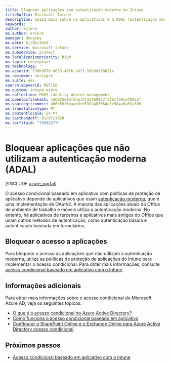 ```yaml
---
title: Bloquear aplicações sem autenticação moderna no Intune
titleSuffix: Microsoft Intune
description: Saiba mais sobre os aplicativos e a ADAL (autenticação moderna) usando o Microsoft Intune.
keywords: ''
author: Erikre
ms.author: erikre
manager: dougeby
ms.date: 01/06/2020
ms.service: microsoft-intune
ms.subservice: protect
ms.localizationpriority: high
ms.topic: conceptual
ms.technology: ''
ms.assetid: 73db3070-d033-40fb-a8f1-58b9d198021e
ms.reviewer: chrisgre
ms.suite: ems
search.appverid: MET150
ms.custom: intune-azure
ms.collection: M365-identity-device-management
ms.openlocfilehash: cd6925e85fdaa7dfddf69153f5fbcfe9cef0852f
ms.sourcegitcommit: a66b5916eaab9cb537e483064efc584a6a63a390
ms.translationtype: MT
ms.contentlocale: pt-PT
ms.lasthandoff: 01/07/2020
ms.locfileid: "75692277"
---
```

# <a name="block-apps-that-dont-use-modern-authentication-adal"></a>Bloquear aplicações que não utilizam a autenticação moderna (ADAL)

[!INCLUDE [azure_portal](../includes/azure_portal.md)]

O acesso condicional baseado em aplicativo com políticas de proteção de aplicativo depende de aplicativos que usam [autenticação moderna](https://support.office.com/article/Using-Office-365-modern-authentication-with-Office-clients-776c0036-66fd-41cb-8928-5495c0f9168a), que é uma implementação de OAuth2. A maioria das aplicações atuais do Office de ambiente de trabalho e móveis utiliza a autenticação moderna. No entanto, há aplicativos de terceiros e aplicativos mais antigos do Office que usam outros métodos de autenticação, como autenticação básica e autenticação baseada em formulários.

## <a name="block-access-to-apps"></a>Bloquear o acesso a aplicações

Para bloquear o acesso às aplicações que não utilizam a autenticação moderna, utilize as políticas de proteção de aplicações do Intune para implementar o acesso condicional. Para obter mais informações, consulte [acesso condicional baseado em aplicativo com o Intune](app-based-conditional-access-intune.md).

## <a name="additional-information"></a>Informações adicionais

Para obter mais informações sobre o acesso condicional do Microsoft Azure AD, veja os seguintes tópicos:
- [O que é o acesso condicional no Azure Active Directory?](https://docs.microsoft.com/azure/active-directory/conditional-access/overview)
- [Como funciona o acesso condicional baseado em aplicativo](app-based-conditional-access-intune.md#how-app-based-conditional-access-works)
- [Configurar o SharePoint Online e o Exchange Online para Azure Active Directory acesso condicional](https://docs.microsoft.com/azure/active-directory/conditional-access/conditional-access-for-exo-and-spo)

## <a name="next-steps"></a>Próximos passos

- [Acesso condicional baseado em aplicativo com o Intune](app-based-conditional-access-intune.md)
